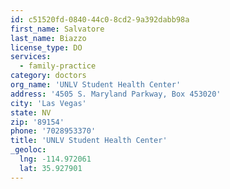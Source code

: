 ```yaml
---
id: c51520fd-0840-44c0-8cd2-9a392dabb98a
first_name: Salvatore
last_name: Biazzo
license_type: DO
services:
  - family-practice
category: doctors
org_name: 'UNLV Student Health Center'
address: '4505 S. Maryland Parkway, Box 453020'
city: 'Las Vegas'
state: NV
zip: '89154'
phone: '7028953370'
title: 'UNLV Student Health Center'
_geoloc:
  lng: -114.972061
  lat: 35.927901
---
```

